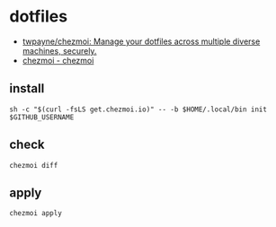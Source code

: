 # dotfiles

* [twpayne/chezmoi: Manage your dotfiles across multiple diverse machines, securely.](https://github.com/twpayne/chezmoi)
* [chezmoi - chezmoi](https://www.chezmoi.io/)

## install

```console
sh -c "$(curl -fsLS get.chezmoi.io)" -- -b $HOME/.local/bin init $GITHUB_USERNAME
```

## check

```console
chezmoi diff
```

## apply

```console
chezmoi apply
```
